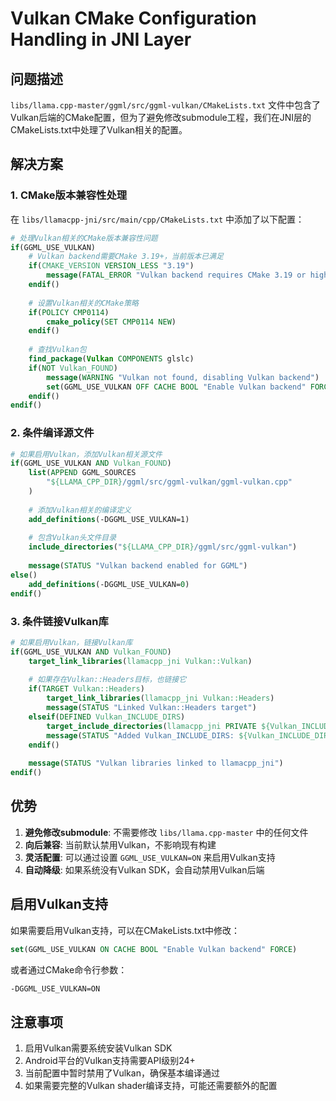 # Vulkan CMake Configuration Handling in JNI Layer

## 问题描述

`libs/llama.cpp-master/ggml/src/ggml-vulkan/CMakeLists.txt` 文件中包含了Vulkan后端的CMake配置，但为了避免修改submodule工程，我们在JNI层的CMakeLists.txt中处理了Vulkan相关的配置。

## 解决方案

### 1. CMake版本兼容性处理

在 `libs/llamacpp-jni/src/main/cpp/CMakeLists.txt` 中添加了以下配置：

```cmake
# 处理Vulkan相关的CMake版本兼容性问题
if(GGML_USE_VULKAN)
    # Vulkan backend需要CMake 3.19+，当前版本已满足
    if(CMAKE_VERSION VERSION_LESS "3.19")
        message(FATAL_ERROR "Vulkan backend requires CMake 3.19 or higher, current version: ${CMAKE_VERSION}")
    endif()
    
    # 设置Vulkan相关的CMake策略
    if(POLICY CMP0114)
        cmake_policy(SET CMP0114 NEW)
    endif()
    
    # 查找Vulkan包
    find_package(Vulkan COMPONENTS glslc)
    if(NOT Vulkan_FOUND)
        message(WARNING "Vulkan not found, disabling Vulkan backend")
        set(GGML_USE_VULKAN OFF CACHE BOOL "Enable Vulkan backend" FORCE)
    endif()
endif()
```

### 2. 条件编译源文件

```cmake
# 如果启用Vulkan，添加Vulkan相关源文件
if(GGML_USE_VULKAN AND Vulkan_FOUND)
    list(APPEND GGML_SOURCES
        "${LLAMA_CPP_DIR}/ggml/src/ggml-vulkan/ggml-vulkan.cpp"
    )
    
    # 添加Vulkan相关的编译定义
    add_definitions(-DGGML_USE_VULKAN=1)
    
    # 包含Vulkan头文件目录
    include_directories("${LLAMA_CPP_DIR}/ggml/src/ggml-vulkan")
    
    message(STATUS "Vulkan backend enabled for GGML")
else()
    add_definitions(-DGGML_USE_VULKAN=0)
endif()
```

### 3. 条件链接Vulkan库

```cmake
# 如果启用Vulkan，链接Vulkan库
if(GGML_USE_VULKAN AND Vulkan_FOUND)
    target_link_libraries(llamacpp_jni Vulkan::Vulkan)
    
    # 如果存在Vulkan::Headers目标，也链接它
    if(TARGET Vulkan::Headers)
        target_link_libraries(llamacpp_jni Vulkan::Headers)
        message(STATUS "Linked Vulkan::Headers target")
    elseif(DEFINED Vulkan_INCLUDE_DIRS)
        target_include_directories(llamacpp_jni PRIVATE ${Vulkan_INCLUDE_DIRS})
        message(STATUS "Added Vulkan_INCLUDE_DIRS: ${Vulkan_INCLUDE_DIRS}")
    endif()
    
    message(STATUS "Vulkan libraries linked to llamacpp_jni")
endif()
```

## 优势

1. **避免修改submodule**: 不需要修改 `libs/llama.cpp-master` 中的任何文件
2. **向后兼容**: 当前默认禁用Vulkan，不影响现有构建
3. **灵活配置**: 可以通过设置 `GGML_USE_VULKAN=ON` 来启用Vulkan支持
4. **自动降级**: 如果系统没有Vulkan SDK，会自动禁用Vulkan后端

## 启用Vulkan支持

如果需要启用Vulkan支持，可以在CMakeLists.txt中修改：

```cmake
set(GGML_USE_VULKAN ON CACHE BOOL "Enable Vulkan backend" FORCE)
```

或者通过CMake命令行参数：

```bash
-DGGML_USE_VULKAN=ON
```

## 注意事项

1. 启用Vulkan需要系统安装Vulkan SDK
2. Android平台的Vulkan支持需要API级别24+
3. 当前配置中暂时禁用了Vulkan，确保基本编译通过
4. 如果需要完整的Vulkan shader编译支持，可能还需要额外的配置
